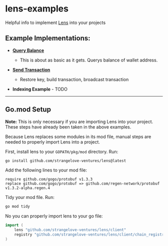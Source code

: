# lens-examples

Helpful info to implement [Lens](https://github.com/strangelove-ventures/lens) into your projects

## **Example Implementations:**
* **[Query Balance](https://github.com/strangelove-ventures/lens-examples/tree/main/query_balance)**
    * This is about as basic as it gets. Querys balance of wallet address.

* **[Send Transaction](https://github.com/strangelove-ventures/lens-examples/tree/main/send_transaction)**
    * Restore key, build transaction, broadcast transaction


* **Indexing Example** - TODO  


---  


## **Go.mod Setup**

**Note:** This is only necessary if you are importing Lens into your project. These steps have already been taken in the above examples. 

Because Lens replaces some modules in its mod file, manual steps are needed to properly import Lens into a project. 

First, install lens to your `GOPATH/pkg/mod` directory. Run:
```bash
go install github.com/strangelove-ventures/lens@latest
```

Add the following lines to your mod file:
```
require github.com/gogo/protobuf v1.3.3
replace github.com/gogo/protobuf => github.com/regen-network/protobuf v1.3.2-alpha.regen.4
```

Tidy your mod file. Run:
```bash
go mod tidy
```

No you can properly import lens to your go file:
```go
import (
	lens "github.com/strangelove-ventures/lens/client"
	registry "github.com/strangelove-ventures/lens/client/chain_registry"
)
````